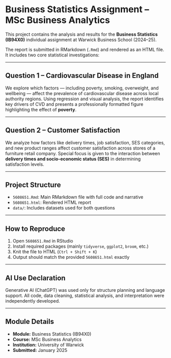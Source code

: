 # Business Statistics Assignment – MSc Business Analytics

This project contains the analysis and results for the **Business Statistics (IB94X0)** individual assignment at Warwick Business School (2024–25).

The report is submitted in RMarkdown (`.Rmd`) and rendered as an HTML file. It includes two core statistical investigations:

---

## Question 1 – Cardiovascular Disease in England

We explore which factors — including poverty, smoking, overweight, and wellbeing — affect the prevalence of cardiovascular disease across local authority regions. Using regression and visual analysis, the report identifies key drivers of CVD and presents a professionally formatted figure highlighting the effect of **poverty**.

---

## Question 2 – Customer Satisfaction

We analyze how factors like delivery times, job satisfaction, SES categories, and new product ranges affect customer satisfaction across stores of a furniture retail company. Special focus is given to the interaction between **delivery times and socio-economic status (SES)** in determining satisfaction levels.

---

## Project Structure

- `5608651.Rmd`: Main RMarkdown file with full code and narrative
- `5608651.html`: Rendered HTML report
- `data/`: Includes datasets used for both questions

---

## How to Reproduce

1. Open `5608651.Rmd` in RStudio
2. Install required packages (mainly `tidyverse`, `ggplot2`, `broom`, etc.)
3. Knit the file to HTML (`Ctrl + Shift + K`)
4. Output should match the provided `5608651.html` exactly

---

## AI Use Declaration

Generative AI (ChatGPT) was used only for structure planning and language support. All code, data cleaning, statistical analysis, and interpretation were independently developed.

---

## Module Details

- **Module:** Business Statistics (IB94X0)  
- **Course:** MSc Business Analytics  
- **Institution:** University of Warwick  
- **Submitted:** January 2025
